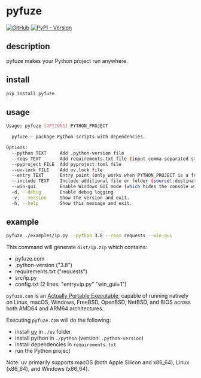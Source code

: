 # pyfuze

[![GitHub](https://img.shields.io/badge/GitHub-5c5c5c)](https://github.com/TanixLu/pyfuze)
[![PyPI - Version](https://img.shields.io/pypi/v/pyfuze)](https://pypi.org/project/pyfuze/)

## description

pyfuze makes your Python project run anywhere.

## install

```bash
pip install pyfuze
```

## usage

```bash
Usage: pyfuze [OPTIONS] PYTHON_PROJECT

  pyfuze — package Python scripts with dependencies.

Options:
  --python TEXT     Add .python-version file
  --reqs TEXT       Add requirements.txt file (input comma-separated string OR requirements.txt path)
  --pyproject FILE  Add pyproject.toml file
  --uv-lock FILE    Add uv.lock file
  --entry TEXT      Entry point (only works when PYTHON_PROJECT is a folder) [default: main.py]
  --include TEXT    Include additional file or folder (source[:destination], this option is repeatable)
  --win-gui         Enable Windows GUI mode (which hides the console window)
  -d, --debug       Enable debug logging
  -v, --version     Show the version and exit.
  -h, --help        Show this message and exit.
```

## example

```bash
pyfuze ./examples/ip.py --python 3.8 --reqs requests --win-gui
```

This command will generate `dist/ip.zip` which contains:

- pyfuze.com
- .python-version ("3.8")
- requirements.txt ("requests")
- src/ip.py
- config.txt (2 lines: "entry=ip.py" "win_gui=1")

`pyfuze.com` is an [Actually Portable Executable](https://justine.lol/ape.html), capable of running natively on Linux, macOS, Windows, FreeBSD, OpenBSD, NetBSD, and BIOS across both AMD64 and ARM64 architectures.

Executing `pyfuze.com` will do the following:

- install [uv](https://github.com/astral-sh/uv) in `./uv` folder
- install python in `./python` (version: `.python-version`)
- install dependencies in `requirements.txt`
- run the Python project

Note: uv primarily supports macOS (both Apple Silicon and x86_64), Linux (x86_64), and Windows (x86_64).
